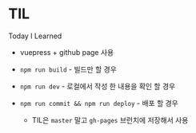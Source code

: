 # TIL
Today I Learned

- vuepress + github page 사용

- `npm run build` - 빌드만 할 경우
- `npm run dev` - 로컬에서 작성 한 내용을 확인 할 경우
- `npm run commit && npm run deploy` - 배포 할 경우
    - TIL은 `master` 말고 `gh-pages` 브런치에 저장해서 사용
